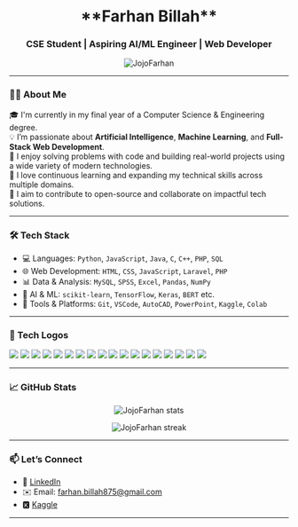 <h1 align="center">**Farhan Billah**</h1>
<h3 align="center">CSE Student | Aspiring AI/ML Engineer | Web Developer</h3>

<p align="center">
  <img src="https://komarev.com/ghpvc/?username=JojoFarhan&label=Profile%20views&color=0e75b6&style=flat" alt="JojoFarhan" />
</p>

---

### 👨‍💻 About Me

🎓 I'm currently in my final year of a Computer Science & Engineering degree.  
💡 I’m passionate about **Artificial Intelligence**, **Machine Learning**, and **Full-Stack Web Development**.  
🧠 I enjoy solving problems with code and building real-world projects using a wide variety of modern technologies.  
🌱 I love continuous learning and expanding my technical skills across multiple domains.  
🚀 I aim to contribute to open-source and collaborate on impactful tech solutions.

---

### 🛠️ Tech Stack

- 💻 Languages: `Python`, `JavaScript`, `Java`, `C`, `C++`, `PHP`, `SQL`
- 🌐 Web Development: `HTML`, `CSS`, `JavaScript`, `Laravel`, `PHP`
- 📊 Data & Analysis: `MySQL`, `SPSS`, `Excel`, `Pandas`, `NumPy`
- 🤖 AI & ML: `scikit-learn`, `TensorFlow`, `Keras`, `BERT` etc.
- 🧰 Tools & Platforms: `Git`, `VSCode`, `AutoCAD`, `PowerPoint`, `Kaggle`, `Colab`

---

### 🚀 Tech Logos

<p align="left">
  <!-- Languages -->
  <img src="https://img.shields.io/badge/Python-3776AB?style=flat&logo=python&logoColor=white" />
  <img src="https://img.shields.io/badge/JavaScript-F7DF1E?style=flat&logo=javascript&logoColor=black" />
  <img src="https://img.shields.io/badge/Java-007396?style=flat&logo=java&logoColor=white" />
  <img src="https://img.shields.io/badge/C-00599C?style=flat&logo=c&logoColor=white" />
  <img src="https://img.shields.io/badge/C++-00599C?style=flat&logo=c%2B%2B&logoColor=white" />
  <img src="https://img.shields.io/badge/PHP-777BB4?style=flat&logo=php&logoColor=white" />

  <!-- Web -->
  <img src="https://img.shields.io/badge/HTML5-E34F26?style=flat&logo=html5&logoColor=white" />
  <img src="https://img.shields.io/badge/CSS3-1572B6?style=flat&logo=css3&logoColor=white" />
  <img src="https://img.shields.io/badge/React-20232A?style=flat&logo=react&logoColor=61DAFB" />

  <!-- Data -->
  <img src="https://img.shields.io/badge/MySQL-4479A1?style=flat&logo=mysql&logoColor=white" />
  <img src="https://img.shields.io/badge/SPSS-005B9A?style=flat&logo=ibm&logoColor=white" />
  <img src="https://img.shields.io/badge/Excel-217346?style=flat&logo=microsoft-excel&logoColor=white" />

  <!-- ML/AI -->
  <img src="https://img.shields.io/badge/TensorFlow-FF6F00?style=flat&logo=tensorflow&logoColor=white" />
  <img src="https://img.shields.io/badge/scikit--learn-F7931E?style=flat&logo=scikit-learn&logoColor=white" />
  <img src="https://img.shields.io/badge/Keras-D00000?style=flat&logo=keras&logoColor=white" />

  <!-- Tools -->
  <img src="https://img.shields.io/badge/Git-F05032?style=flat&logo=git&logoColor=white" />
  <img src="https://img.shields.io/badge/VSCode-007ACC?style=flat&logo=visual-studio-code&logoColor=white" />
  <img src="https://img.shields.io/badge/AutoCAD-E60000?style=flat&logo=autodesk&logoColor=white" />
</p>

---

### 📈 GitHub Stats

<p align="center">
  <img src="https://github-readme-stats.vercel.app/api?username=JojoFarhan&show_icons=true&theme=tokyonight" alt="JojoFarhan stats" />
</p>

<p align="center">
  <img src="https://github-readme-streak-stats.herokuapp.com/?user=JojoFarhan&theme=tokyonight" alt="JojoFarhan streak" />
</p>

---

### 📫 Let’s Connect

- 🔗 [LinkedIn](https://www.linkedin.com/in/farhan-x-billah/)
- ✉️ Email: farhan.billah875@gmail.com
- 🅺 [Kaggle](https://www.kaggle.com/jojofarhan) 

---


<!---
JojoFarhan/JojoFarhan is a ✨ special ✨ repository because its `README.md` (this file) appears on your GitHub profile.
You can click the Preview link to take a look at your changes.
--->
